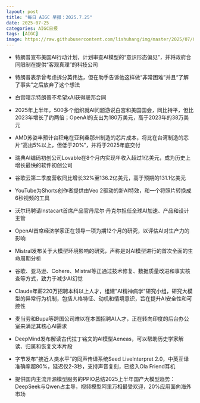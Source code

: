 ```yaml
---
layout: post
title: "每日 AIGC 早报：2025.7.25"
date: 2025-07-25
categories: AIGC日报
tags: [AIGC]
image: https://raw.githubusercontent.com/lishuhang/img/master/2025/07/0725-d.png
---
```


- 特朗普宣布美国AI行动计划，计划审查AI模型的“意识形态偏见”，并将政府合同限制在提供“客观真理”的科技公司

- 特朗普表示曾考虑拆分英伟达，但在助手告诉他这样做“非常困难”并且“了解了事实”之后放弃了这个想法

- 白宫暗示特朗普不希望xAI获得联邦合同

- 2025年上半年，500多个组织就AI问题游说白宫和美国国会，同比持平，但比2023年增长了约两倍；OpenAI的支出为180万美元，高于2023年的38万美元

- AMD苏姿丰预计台积电在亚利桑那州制造的芯片成本，将比在台湾制造的芯片“高出5%以上，但低于20%”，并将于2025年底交付

- 瑞典AI编码初创公司Lovable在8个月内实现年收入超过1亿美元，成为历史上增长最快的软件初创公司

- 谷歌云第二季度营收同比增长32%至136.2亿美元，高于预期的131.1亿美元

- YouTube为Shorts创作者提供由Veo 2驱动的新AI特效，和一个将照片转换成6秒视频的工具

- 沃尔玛聘请Instacart首席产品官丹尼尔·丹克尔担任全球AI加速、产品和设计主管

- OpenAI首席经济学家正在领导一项为期12个月的研究，以评估AI对生产力的影响

- Mistral发布关于大模型环境影响的研究，声称是对AI模型进行的首次全面的生命周期分析

- 谷歌、亚马逊、Cohere、Mistral等正通过技术修复、数据质量改进和事实核查等方式，致力于减少AI幻觉

- Claude年薪220万招聘本科以上人才，组建"AI精神病学"研究小组，研究大模型的异常行为机制，包括人格特征、动机和情境意识，旨在提升AI安全性和可控性

- 麦当劳和Bupa等跨国公司难以在本国招聘AI人才，正在转向印度的后台办公室来满足其核心AI需求

- DeepMind发布解读古代拉丁铭文的AI模型Aeneas，可以帮助历史学家解读、归属和恢复文本片段

- 字节发布“接近人类水平”的同声传译系统Seed LiveInterpret 2.0，中英互译准确率超80%，延迟仅2-3秒，支持声音复刻，已接入Ola Friend耳机

- 提供国内主流开源模型服务的PPIO总结2025上半年国产大模型趋势：DeepSeek与Qwen占主导，视频模型阿里万相最受欢迎，20%应用面向海外市场
